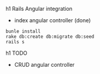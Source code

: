 h1 Rails Angular integration

* index angular controller (done)

```
bunle install
rake db:create db:migrate db:seed
rails s
```

h1 TODO

* CRUD angular controller

